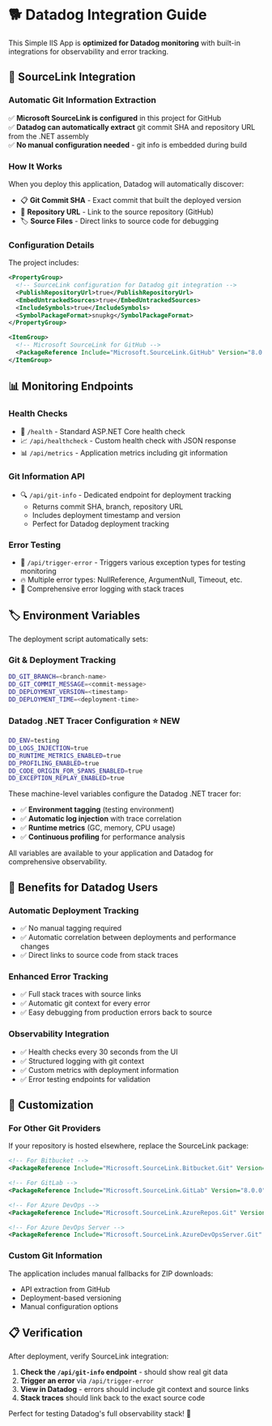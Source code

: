 # 🐕 Datadog Integration Guide

This Simple IIS App is **optimized for Datadog monitoring** with built-in integrations for observability and error tracking.

## 🔗 **SourceLink Integration**

### **Automatic Git Information Extraction**

✅ **Microsoft SourceLink is configured** in this project for GitHub  
✅ **Datadog can automatically extract** git commit SHA and repository URL from the .NET assembly  
✅ **No manual configuration needed** - git info is embedded during build  

### **How It Works**

When you deploy this application, Datadog will automatically discover:

- 📋 **Git Commit SHA** - Exact commit that built the deployed version
- 🔗 **Repository URL** - Link to the source repository (GitHub)
- 🏷️ **Source Files** - Direct links to source code for debugging

### **Configuration Details**

The project includes:

```xml
<PropertyGroup>
  <!-- SourceLink configuration for Datadog git integration -->
  <PublishRepositoryUrl>true</PublishRepositoryUrl>
  <EmbedUntrackedSources>true</EmbedUntrackedSources>
  <IncludeSymbols>true</IncludeSymbols>
  <SymbolPackageFormat>snupkg</SymbolPackageFormat>
</PropertyGroup>

<ItemGroup>
  <!-- Microsoft SourceLink for GitHub -->
  <PackageReference Include="Microsoft.SourceLink.GitHub" Version="8.0.0" PrivateAssets="All"/>
</ItemGroup>
```

## 📊 **Monitoring Endpoints**

### **Health Checks**
- 💓 `/health` - Standard ASP.NET Core health check
- 📈 `/api/healthcheck` - Custom health check with JSON response
- 📊 `/api/metrics` - Application metrics including git information

### **Git Information API**
- 🔍 `/api/git-info` - Dedicated endpoint for deployment tracking
  - Returns commit SHA, branch, repository URL
  - Includes deployment timestamp and version
  - Perfect for Datadog deployment tracking

### **Error Testing**
- 🐛 `/api/trigger-error` - Triggers various exception types for testing monitoring
- 🔥 Multiple error types: NullReference, ArgumentNull, Timeout, etc.
- 📝 Comprehensive error logging with stack traces

## 🏷️ **Environment Variables**

The deployment script automatically sets:

### **Git & Deployment Tracking**
```bash
DD_GIT_BRANCH=<branch-name>
DD_GIT_COMMIT_MESSAGE=<commit-message>
DD_DEPLOYMENT_VERSION=<timestamp>
DD_DEPLOYMENT_TIME=<deployment-time>
```

### **Datadog .NET Tracer Configuration** ⭐ **NEW**
```bash
DD_ENV=testing
DD_LOGS_INJECTION=true
DD_RUNTIME_METRICS_ENABLED=true
DD_PROFILING_ENABLED=true
DD_CODE_ORIGIN_FOR_SPANS_ENABLED=true
DD_EXCEPTION_REPLAY_ENABLED=true
```

These machine-level variables configure the Datadog .NET tracer for:
- ✅ **Environment tagging** (testing environment)
- ✅ **Automatic log injection** with trace correlation
- ✅ **Runtime metrics** (GC, memory, CPU usage)
- ✅ **Continuous profiling** for performance analysis

All variables are available to your application and Datadog for comprehensive observability.

## 🎯 **Benefits for Datadog Users**

### **Automatic Deployment Tracking**
- ✅ No manual tagging required
- ✅ Automatic correlation between deployments and performance changes
- ✅ Direct links to source code from stack traces

### **Enhanced Error Tracking**
- ✅ Full stack traces with source links
- ✅ Automatic git context for every error
- ✅ Easy debugging from production errors back to source

### **Observability Integration**
- ✅ Health checks every 30 seconds from the UI
- ✅ Structured logging with git context
- ✅ Custom metrics with deployment information
- ✅ Error testing endpoints for validation

## 🔧 **Customization**

### **For Other Git Providers**

If your repository is hosted elsewhere, replace the SourceLink package:

```xml
<!-- For Bitbucket -->
<PackageReference Include="Microsoft.SourceLink.Bitbucket.Git" Version="8.0.0" PrivateAssets="All"/>

<!-- For GitLab -->
<PackageReference Include="Microsoft.SourceLink.GitLab" Version="8.0.0" PrivateAssets="All"/>

<!-- For Azure DevOps -->
<PackageReference Include="Microsoft.SourceLink.AzureRepos.Git" Version="8.0.0" PrivateAssets="All"/>

<!-- For Azure DevOps Server -->
<PackageReference Include="Microsoft.SourceLink.AzureDevOpsServer.Git" Version="8.0.0" PrivateAssets="All"/>
```

### **Custom Git Information**

The application includes manual fallbacks for ZIP downloads:
- API extraction from GitHub
- Deployment-based versioning
- Manual configuration options

## 📋 **Verification**

After deployment, verify SourceLink integration:

1. **Check the `/api/git-info` endpoint** - should show real git data
2. **Trigger an error** via `/api/trigger-error`
3. **View in Datadog** - errors should include git context and source links
4. **Stack traces** should link back to the exact source code

Perfect for testing Datadog's full observability stack! 🎉
